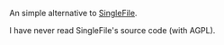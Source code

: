 An simple alternative to [SingleFile](https://github.com/gildas-lormeau/SingleFile).

I have never read SingleFile's source code (with AGPL).
